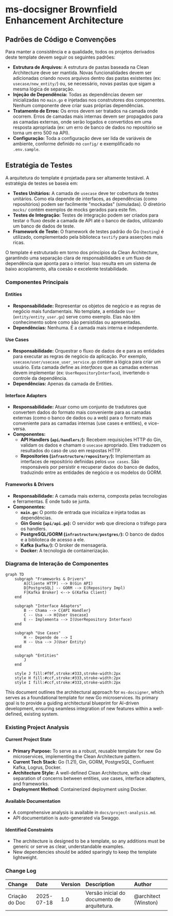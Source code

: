 # ms-docsigner Brownfield Enhancement Architecture

## Padrões de Código e Convenções

Para manter a consistência e a qualidade, todos os projetos derivados deste template devem seguir os seguintes padrões:

- **Estrutura de Arquivos:** A estrutura de pastas baseada na Clean Architecture deve ser mantida. Novas funcionalidades devem ser adicionadas criando novos arquivos dentro das pastas existentes (ex: `usecase/new_entity/`) ou, se necessário, novas pastas que sigam a mesma lógica de separação.
- **Injeção de Dependência:** Todas as dependências devem ser inicializadas no `main.go` e injetadas nos construtores dos componentes. Nenhum componente deve criar suas próprias dependências.
- **Tratamento de Erros:** Os erros devem ser tratados na camada onde ocorrem. Erros de camadas mais internas devem ser propagados para as camadas externas, onde serão logados e convertidos em uma resposta apropriada (ex: um erro de banco de dados no repositório se torna um erro 500 na API).
- **Configuração:** Toda a configuração deve ser lida de variáveis de ambiente, conforme definido no `config/` e exemplificado no `.env.sample`.

## Estratégia de Testes

A arquitetura do template é projetada para ser altamente testável. A estratégia de testes se baseia em:

- **Testes Unitários:** A camada de `usecase` deve ter cobertura de testes unitários. Como ela depende de interfaces, as dependências (como repositórios) podem ser facilmente "mockadas" (simuladas). O diretório `mocks/` contém exemplos de mocks gerados para este fim.
- **Testes de Integração:** Testes de integração podem ser criados para testar o fluxo desde a camada de API até o banco de dados, utilizando um banco de dados de teste.
- **Framework de Teste:** O framework de testes padrão do Go (`testing`) é utilizado, complementado pela biblioteca `testify` para asserções mais ricas.


O template é estruturado em torno dos princípios da Clean Architecture, garantindo uma separação clara de responsabilidades e um fluxo de dependência que aponta para o interior. Isso resulta em um sistema de baixo acoplamento, alta coesão e excelente testabilidade.

### Componentes Principais

#### Entities
- **Responsabilidade:** Representar os objetos de negócio e as regras de negócio mais fundamentais. No template, a entidade `User` (`entity/entity_user.go`) serve como exemplo. Elas não têm conhecimento sobre como são persistidas ou apresentadas.
- **Dependências:** Nenhuma. É a camada mais interna e independente.

#### Use Cases
- **Responsabilidade:** Orquestrar o fluxo de dados de e para as entidades para executar as regras de negócio da aplicação. Por exemplo, `usecase/user/usecase_user_service.go` contém a lógica para criar um usuário. Esta camada define as *interfaces* que as camadas externas devem implementar (ex: `UserRepositoryInterface`), invertendo o controle da dependência.
- **Dependências:** Apenas da camada de Entities.

#### Interface Adapters
- **Responsabilidade:** Atuar como um conjunto de tradutores que convertem dados do formato mais conveniente para as camadas externas (como o banco de dados ou a web) para o formato mais conveniente para as camadas internas (use cases e entities), e vice-versa.
- **Componentes:**
    - **API Handlers (`api/handlers/`):** Recebem requisições HTTP do Gin, validam os dados e chamam o `usecase` apropriado. Eles traduzem os resultados do caso de uso em respostas HTTP.
    - **Repositories (`infrastructure/repository/`):** Implementam as interfaces de repositório definidas pelos `use cases`. São responsáveis por persistir e recuperar dados do banco de dados, traduzindo entre as entidades de negócio e os modelos do GORM.

#### Frameworks & Drivers
- **Responsabilidade:** A camada mais externa, composta pelas tecnologias e ferramentas. É onde tudo se junta.
- **Componentes:**
    - **`main.go`:** O ponto de entrada que inicializa e injeta todas as dependências.
    - **Gin Gonic (`api/api.go`):** O servidor web que direciona o tráfego para os handlers.
    - **PostgreSQL/GORM (`infrastructure/postgres/`):** O banco de dados e a biblioteca de acesso a ele.
    - **Kafka (`kafka/`):** O broker de mensageria.
    - **Docker:** A tecnologia de containerização.

### Diagrama de Interação de Componentes

```mermaid
graph TD
    subgraph "Frameworks & Drivers"
        A[Cliente HTTP] --> B(Gin API)
        D[PostgreSQL] -- GORM --> E(Repository Impl)
        F[Kafka Broker] <--> G(Kafka Client)
    end

    subgraph "Interface Adapters"
        B -- Chama --> C{API Handler}
        C -- Usa --> H{User Usecase}
        E -- Implementa --> I(UserRepository Interface)
    end

    subgraph "Use Cases"
        H -- Depende de --> I
        H -- Usa --> J(User Entity)
    end

    subgraph "Entities"
        J
    end

    style J fill:#f9f,stroke:#333,stroke-width:2px
    style H fill:#ccf,stroke:#333,stroke-width:2px
    style I fill:#ccf,stroke:#333,stroke-width:2px
```


This document outlines the architectural approach for `ms-docsigner`, which serves as a foundational template for new Go microservices. Its primary goal is to provide a guiding architectural blueprint for AI-driven development, ensuring seamless integration of new features within a well-defined, existing system.

### Existing Project Analysis

#### Current Project State
- **Primary Purpose:** To serve as a robust, reusable template for new Go microservices, implementing the Clean Architecture pattern.
- **Current Tech Stack:** Go (1.21), Gin, GORM, PostgreSQL, Confluent Kafka, Logrus, Docker.
- **Architecture Style:** A well-defined Clean Architecture, with clear separation of concerns between entities, use cases, interface adapters, and frameworks.
- **Deployment Method:** Containerized deployment using Docker.

#### Available Documentation
- A comprehensive analysis is available in `docs/project-analysis.md`.
- API documentation is auto-generated via Swaggo.

#### Identified Constraints
- The architecture is designed to be a template, so any additions must be generic or serve as clear, understandable examples.
- New dependencies should be added sparingly to keep the template lightweight.

### Change Log

| Change | Date | Version | Description | Author |
| :--- | :--- | :--- | :--- | :--- |
| Criação do Doc | 2025-07-18 | 1.0 | Versão inicial do documento de arquitetura. | @architect (Winston) |
